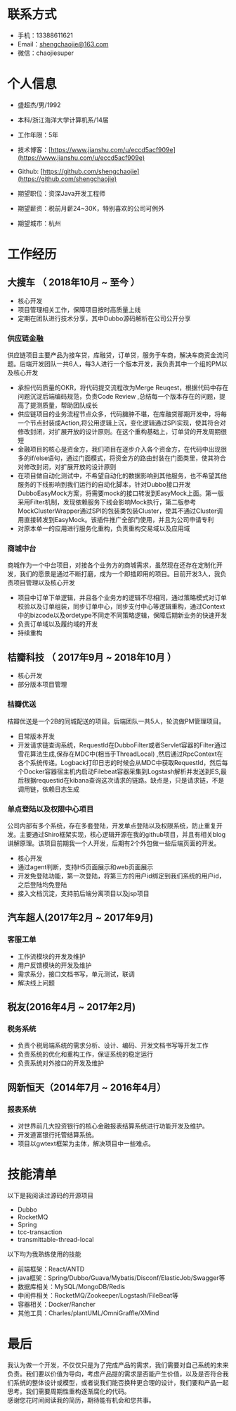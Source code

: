 # 联系方式
- 手机：13388611621
- Email：shengchaojie@163.com
- 微信：chaojiesuper

# 个人信息

 - 盛超杰/男/1992
 - 本科/浙江海洋大学计算机系/14届
 - 工作年限：5年
 - 技术博客：[https://www.jianshu.com/u/eccd5acf909e](https://www.jianshu.com/u/eccd5acf909e)
 - Github: [https://github.com/shengchaojie](https://github.com/shengchaojie)

 - 期望职位：资深Java开发工程师
 - 期望薪资：税前月薪24~30K，特别喜欢的公司可例外
 - 期望城市：杭州


# 工作经历

## 大搜车 （ 2018年10月 ~ 至今 ）
- 核心开发
- 项目管理相关工作，保障项目按时高质量上线
- 定期在团队进行技术分享，其中Dubbo源码解析在公司公开分享

### 供应链金融
供应链项目主要产品为接车贷，库融贷，订单贷，服务于车商，解决车商资金流问题。后端开发团队一共6人，每3人进行一个版本开发，我负责其中一个组的PM以及核心开发

- 承担代码质量的OKR，将代码提交流程改为Merge Reuqest，根据代码中存在问题沉淀后端编码规范，负责Code Review ,总结每一个版本存在的问题，提高了提测质量，帮助团队成长
- 供应链项目的业务流程节点众多，代码臃肿不堪，在库融贷那期开发中，将每一个节点封装成Action,将公用逻辑上沉，变化逻辑通过SPI实现，使其符合对修改封闭，对扩展开放的设计原则。在这个重构基础上，订单贷的开发周期很短
- 金融项目的核心是资金方，我们项目在逐步介入各个资金方，在代码中出现很多的if/else语句，通过门面模式，将资金方的路由封装在门面类里，使其符合对修改封闭，对扩展开放的设计原则
- 在项目做自动化测试中，不希望自动化的数据影响到其他服务，也不希望其他服务的下线影响到我们运行的自动化脚本，针对Dubbo接口开发 DubboEasyMock方案，将需要mock的接口转发到EasyMock上面。第一版采用Filter机制，发现依赖服务下线会影响Mock执行，第二版参考MockClusterWrapper通过SPI的包装类包装Cluster，使其不通过Cluster调用直接转发到EasyMock。该插件推广全部门使用，并且为公司申请专利
- 对原本单一的应用进行服务化重构，负责重构交易域以及应用域

### 商城中台
商城作为一个中台项目，对接各个业务方的商城需求，虽然现在还存在定制化开发，我们的愿景是通过不断打磨，成为一个即插即用的项目。目前开发3人，我负责项目管理以及核心开发
- 项目中订单下单逻辑，并且各个业务方的逻辑不尽相同，通过策略模式对订单校验以及订单组装，同步订单中心，同步支付中心等逻辑重构，通过Context中的bizcode以及ordetype不同走不同策略逻辑，保障后期新业务的快速开发
- 负责订单域以及履约域的开发
- 持续重构

## 桔瓣科技 （ 2017年9月 ~ 2018年10月 ）
- 核心开发
- 部分版本项目管理

### 桔瓣优送
桔瓣优送是一个2B的同城配送的项目。后端团队一共5人，轮流做PM管理项目。

- 日常版本开发
- 开发请求链查询系统，RequestId在DubboFilter或者Servlet容器的Filter通过雪花算法生成,保存在MDC中(相当于ThreadLocal) ,然后通过RpcContext在各个系统传递。Logback打印日志的时候会从MDC中获取RequestId，然后每个Docker容器宿主机内启动Filebeat容器采集到Logstash解析并发送到ES,最后根据requestid在kibana查询这次请求的链路。缺点是，只是请求链，不是调用链，依赖日志生成

### 单点登陆以及权限中心项目
公司内部有多个系统，存在多套登陆，开发单点登陆以及权限系统，防止重复开发。主要通过Shiro框架实现，核心逻辑开源在我的github项目，并且有相关blog讲解原理。该项目前期我一个人开发，后期有2个外包做一些后端页面的开发。

- 核心开发
- 通过agent判断，支持H5页面展示和web页面展示
- 开发免登陆功能，第一次登陆，将第三方的用户id绑定到我们系统的用户id，之后登陆均免登陆
- 接入文档沉淀，支持前后端分离项目以及jsp项目

## 汽车超人(2017年2月 ~ 2017年9月)
### 客服工单
- 工作流模块的开发及维护
- 用户反馈模块的开发及维护
- 需求系分，接口文档书写，单元测试，联调
- 解决线上问题

## 税友(2016年4月 ~ 2017年2月)
### 税务系统
- 负责个税局端系统的需求分析、设计、编码、开发文档书写等开发工作
- 负责系统的优化和重构工作，保证系统的稳定运行
- 负责系统对外接口的开发及维护

## 网新恒天（2014年7月 ~ 2016年4月）
### 报表系统
- 对世界前几大投资银行的核心金融报表结算系统进行功能开发及维护。
- 开发道富银行托管结算系统。
- 项目以gwtext框架为主体，解决项目中一些难点。

# 技能清单

以下是我阅读过源码的开源项目
- Dubbo
- RocketMQ
- Spring
- tcc-transaction
- transmittable-thread-local

以下均为我熟练使用的技能

- 前端框架：React/ANTD
- java框架：Spring/Dubbo/Guava/Mybatis/Disconf/ElasticJob/Swagger等
- 数据库相关：MySQL/MongoDB/Redis
- 中间件相关：RocketMQ/Zookeeper/Logstash/FileBeat等
- 容器相关：Docker/Rancher
- 其他工具：Charles/plantUML/OmniGraffle/XMind

# 最后
我认为做一个开发，不仅仅只是为了完成产品的需求，我们需要对自己系统的未来负责。我们要以价值为导向，考虑产品提的需求是否能产生价值，以及是否符合我们系统的整体设计或模型，或者说我们能否换种更合理的设计，我们要和产品一起思考。我们需要周期性重构逐渐腐化的代码。  
感谢您花时间阅读我的简历，期待能有机会和您共事。


